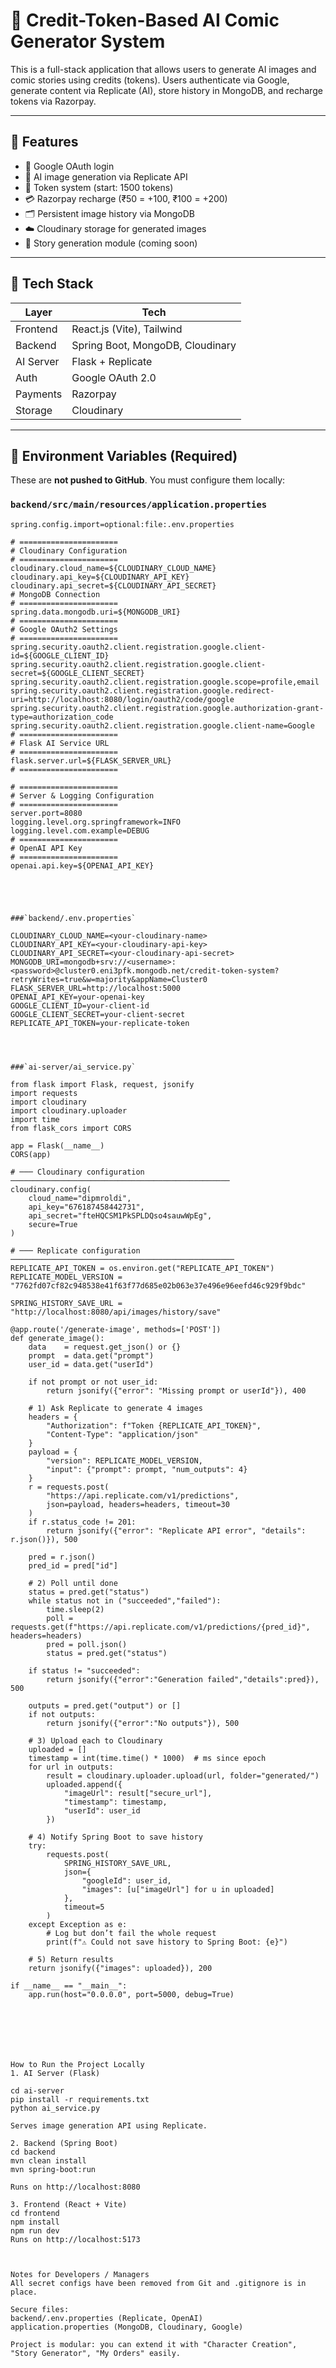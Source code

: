 # 🎨 Credit-Token-Based AI Comic Generator System

This is a full-stack application that allows users to generate AI images and comic stories using credits (tokens). Users authenticate via Google, generate content via Replicate (AI), store history in MongoDB, and recharge tokens via Razorpay.

---

## 🚀 Features

- 🔐 Google OAuth login
- 🎨 AI image generation via Replicate API
- 🧠 Token system (start: 1500 tokens)
- 💳 Razorpay recharge (₹50 = +100, ₹100 = +200)
- 🗂️ Persistent image history via MongoDB
- ☁️ Cloudinary storage for generated images
- 📘 Story generation module (coming soon)

---

## 🧠 Tech Stack

| Layer      | Tech                                |
|------------|-------------------------------------|
| Frontend   | React.js (Vite), Tailwind           |
| Backend    | Spring Boot, MongoDB, Cloudinary    |
| AI Server  | Flask + Replicate                   |
| Auth       | Google OAuth 2.0                    |
| Payments   | Razorpay                            |
| Storage    | Cloudinary                          |

---

## 🔐 Environment Variables (Required)

These are **not pushed to GitHub**. You must configure them locally:

### `backend/src/main/resources/application.properties`
```properties
spring.config.import=optional:file:.env.properties

# ======================
# Cloudinary Configuration
# ======================
cloudinary.cloud_name=${CLOUDINARY_CLOUD_NAME}
cloudinary.api_key=${CLOUDINARY_API_KEY}
cloudinary.api_secret=${CLOUDINARY_API_SECRET}
# MongoDB Connection
# ======================
spring.data.mongodb.uri=${MONGODB_URI}
# ======================
# Google OAuth2 Settings
# ======================
spring.security.oauth2.client.registration.google.client-id=${GOOGLE_CLIENT_ID}
spring.security.oauth2.client.registration.google.client-secret=${GOOGLE_CLIENT_SECRET}
spring.security.oauth2.client.registration.google.scope=profile,email
spring.security.oauth2.client.registration.google.redirect-uri=http://localhost:8080/login/oauth2/code/google
spring.security.oauth2.client.registration.google.authorization-grant-type=authorization_code
spring.security.oauth2.client.registration.google.client-name=Google
# ======================
# Flask AI Service URL
# ======================
flask.server.url=${FLASK_SERVER_URL}
# ======================

# ======================
# Server & Logging Configuration
# ======================
server.port=8080
logging.level.org.springframework=INFO
logging.level.com.example=DEBUG
# ======================
# OpenAI API Key
# ======================
openai.api.key=${OPENAI_API_KEY}





###`backend/.env.properties`

CLOUDINARY_CLOUD_NAME=<your-cloudinary-name>
CLOUDINARY_API_KEY=<your-cloudinary-api-key>
CLOUDINARY_API_SECRET=<your-cloudinary-api-secret>
MONGODB_URI=mongodb+srv://<username>:<password>@cluster0.eni3pfk.mongodb.net/credit-token-system?retryWrites=true&w=majority&appName=Cluster0
FLASK_SERVER_URL=http://localhost:5000
OPENAI_API_KEY=your-openai-key
GOOGLE_CLIENT_ID=your-client-id
GOOGLE_CLIENT_SECRET=your-client-secret
REPLICATE_API_TOKEN=your-replicate-token




###`ai-server/ai_service.py`

from flask import Flask, request, jsonify
import requests
import cloudinary
import cloudinary.uploader
import time
from flask_cors import CORS

app = Flask(__name__)
CORS(app)

# ─── Cloudinary configuration ─────────────────────────────────────────────────
cloudinary.config(
    cloud_name="dipmroldi",
    api_key="676187458442731",
    api_secret="fteHQCSM1PkSPLDQso4sauwWpEg",
    secure=True
)

# ─── Replicate configuration ──────────────────────────────────────────────────
REPLICATE_API_TOKEN = os.environ.get("REPLICATE_API_TOKEN")
REPLICATE_MODEL_VERSION = "7762fd07cf82c948538e41f63f77d685e02b063e37e496e96eefd46c929f9bdc"

SPRING_HISTORY_SAVE_URL = "http://localhost:8080/api/images/history/save"

@app.route('/generate-image', methods=['POST'])
def generate_image():
    data    = request.get_json() or {}
    prompt  = data.get("prompt")
    user_id = data.get("userId")

    if not prompt or not user_id:
        return jsonify({"error": "Missing prompt or userId"}), 400

    # 1) Ask Replicate to generate 4 images
    headers = {
        "Authorization": f"Token {REPLICATE_API_TOKEN}",
        "Content-Type": "application/json"
    }
    payload = {
        "version": REPLICATE_MODEL_VERSION,
        "input": {"prompt": prompt, "num_outputs": 4}
    }
    r = requests.post(
        "https://api.replicate.com/v1/predictions",
        json=payload, headers=headers, timeout=30
    )
    if r.status_code != 201:
        return jsonify({"error": "Replicate API error", "details": r.json()}), 500

    pred = r.json()
    pred_id = pred["id"]

    # 2) Poll until done
    status = pred.get("status")
    while status not in ("succeeded","failed"):
        time.sleep(2)
        poll = requests.get(f"https://api.replicate.com/v1/predictions/{pred_id}", headers=headers)
        pred = poll.json()
        status = pred.get("status")

    if status != "succeeded":
        return jsonify({"error":"Generation failed","details":pred}), 500

    outputs = pred.get("output") or []
    if not outputs:
        return jsonify({"error":"No outputs"}), 500

    # 3) Upload each to Cloudinary
    uploaded = []
    timestamp = int(time.time() * 1000)  # ms since epoch
    for url in outputs:
        result = cloudinary.uploader.upload(url, folder="generated/")
        uploaded.append({
            "imageUrl": result["secure_url"],
            "timestamp": timestamp,
            "userId": user_id
        })

    # 4) Notify Spring Boot to save history
    try:
        requests.post(
            SPRING_HISTORY_SAVE_URL,
            json={
                "googleId": user_id,
                "images": [u["imageUrl"] for u in uploaded]
            },
            timeout=5
        )
    except Exception as e:
        # Log but don’t fail the whole request
        print(f"⚠️ Could not save history to Spring Boot: {e}")

    # 5) Return results
    return jsonify({"images": uploaded}), 200

if __name__ == "__main__":
    app.run(host="0.0.0.0", port=5000, debug=True)







How to Run the Project Locally
1. AI Server (Flask)

cd ai-server
pip install -r requirements.txt
python ai_service.py

Serves image generation API using Replicate.

2. Backend (Spring Boot)
cd backend
mvn clean install
mvn spring-boot:run

Runs on http://localhost:8080

3. Frontend (React + Vite)
cd frontend
npm install
npm run dev
Runs on http://localhost:5173



Notes for Developers / Managers
All secret configs have been removed from Git and .gitignore is in place.

Secure files:
backend/.env.properties (Replicate, OpenAI)
application.properties (MongoDB, Cloudinary, Google)

Project is modular: you can extend it with "Character Creation", "Story Generator", "My Orders" easily.


